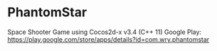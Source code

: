 # PhantomStar

Space Shooter Game using Cocos2d-x v3.4 (C++ 11)
Google Play: https://play.google.com/store/apps/details?id=com.wry.phantomstar


